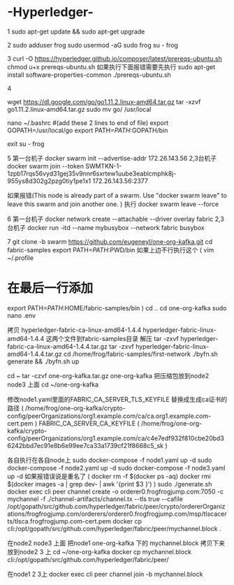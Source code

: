 # -Hyperledger-

1 
sudo apt-get update && sudo apt-get upgrade

2 
sudo adduser frog
sudo usermod -aG sudo frog
su - frog

3
curl -O https://hyperledger.github.io/composer/latest/prereqs-ubuntu.sh
chmod u+x prereqs-ubuntu.sh
如果执行下面报错需要先执行 sudo apt-get install software-properties-common
./prereqs-ubuntu.sh

4

wget https://dl.google.com/go/go1.11.2.linux-amd64.tar.gz
tar -xzvf go1.11.2.linux-amd64.tar.gz
sudo mv go/ /usr/local

nano ~/.bashrc
#(add these 2 lines to end of file)
export GOPATH=/usr/local/go
export PATH=$PATH:$GOPATH/bin

exit
su - frog

5
第一台机子
docker swarm init --advertise-addr 172.26.143.56
2,3台机子
docker swarm join --token SWMTKN-1-1zpb17rqs56vyd31gej35v9nnr6sxrtew1uube3eablcmphk8j-955ys8d302g2pzg0tiy1pe1x1 172.26.143.56:2377

如果报错(This node is already part of a swarm. Use "docker swarm leave" to leave this swarm and join another one. )
执行 docker swarm leave --force 

6
第一台机子
docker network create --attachable --driver overlay fabric
2,3台机子
docker run -itd --name mybusybox --network fabric busybox

7
git clone -b swarm https://github.com/eugeneyl/one-org-kafka.git
cd fabric-samples
export PATH=$PATH:$PWD/bin
如果上边不行执行这个
(
  vim ~/.profile
  # 在最后一行添加
  export PATH=$PATH:$HOME/fabric-samples/bin
)
cd ..
cd one-org-kafka
sudo nano .env

拷贝 hyperledger-fabric-ca-linux-amd64-1.4.4  hyperledger-fabric-linux-amd64-1.4.4 这两个文件到fabric-samples目录
解压
tar -zxvf hyperledger-fabric-ca-linux-amd64-1.4.4.tar.gz
tar -zxvf hyperledger-fabric-linux-amd64-1.4.4.tar.gz
cd /home/frog/fabric-samples/first-network
./byfn.sh generate && ./byfn.sh up

cd ~
tar -czvf one-org-kafka.tar.gz one-org-kafka
把压缩包放到node2 node3 上面
cd ~/one-org-kafka

修改node1.yaml里面的FABRIC_CA_SERVER_TLS_KEYFILE
替换成生成ca证书的路径
(
  /home/frog/one-org-kafka/crypto-config/peerOrganizations/org1.example.com/ca/ca.org1.example.com-cert.pem
)
FABRIC_CA_SERVER_CA_KEYFILE
(
  /home/frog/one-org-kafka/crypto-config/peerOrganizations/org1.example.com/ca/c4e7edf932f810cbe20bd36242bbd7ec91e8b6e99ee7ca33a1739cf21f8668c5_sk
)

各自执行在各自node上
sudo docker-compose -f node1.yaml up -d
sudo docker-compose -f node2.yaml up -d
sudo docker-compose -f node3.yaml up -d
如果报错误说是重名了
(
  docker rm -f $(docker ps -aq)
  docker rmi  $(docker images -a | grep dev-  | awk '{print $3 }')
)
sudo ./generate.sh
docker exec cli peer channel create -o orderer0.frogfrogjump.com:7050 -c mychannel -f ./channel-artifacts/channel.tx --tls true --cafile /opt/gopath/src/github.com/hyperledger/fabric/peer/crypto/ordererOrganizations/frogfrogjump.com/orderers/orderer0.frogfrogjump.com/msp/tlscacerts/tlsca.frogfrogjump.com-cert.pem
docker cp cli:/opt/gopath/src/github.com/hyperledger/fabric/peer/mychannel.block .

在node2 node3 上面
把node1 one-org-kafka 下的 mychannel.block 拷贝下来放到node2 3 上
cd ~/one-org-kafka
docker cp mychannel.block cli:/opt/gopath/src/github.com/hyperledger/fabric/peer/

在node1 2 3上
docker exec cli peer channel join -b mychannel.block








